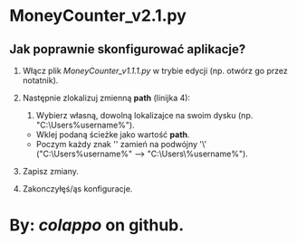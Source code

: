 # MoneyCounter_v2.1.py


## Jak poprawnie skonfigurować aplikacje?

1. Włącz plik *MoneyCounter_v1.1.1.py* w trybie edycji (np. otwórz go przez notatnik).

2. Następnie zlokalizuj zmienną **path** (linijka 4):
    1. Wybierz własną, dowolną lokalizajce na swoim dysku (np. "C:\Users\%username%").
    - Wklej podaną ścieżke jako wartość **path**.
    - Poczym każdy znak '\' zamień na podwójny '\\' ("C:\Users\%username%" --> "C:\\Users\\%username%").

3. Zapisz zmiany.

4. Zakonczyłęś/ąs konfiguracje.

# By: ***colappo*** on github.
